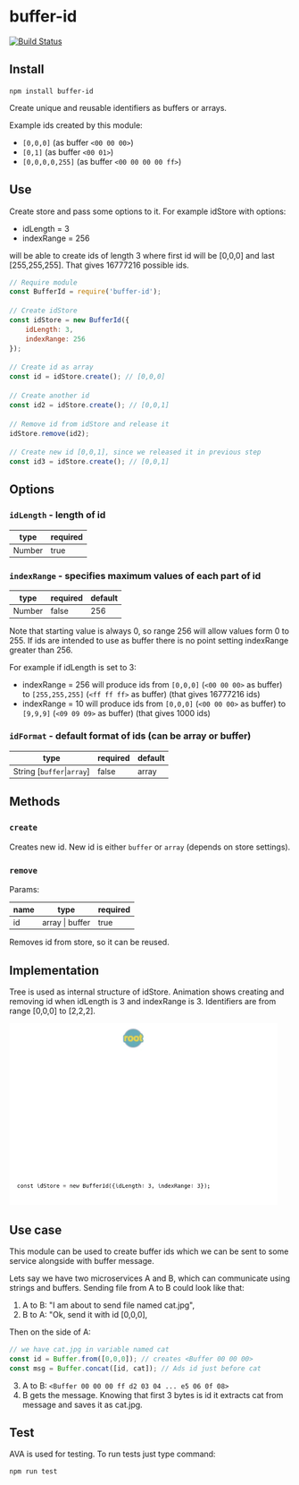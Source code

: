 # buffer-id
[![Build Status](https://travis-ci.org/kmoskwiak/buffer-id.svg?branch=master)](https://travis-ci.org/kmoskwiak/buffer-id)
## Install
```
npm install buffer-id
```
Create unique and reusable identifiers as buffers or arrays.

Example ids created by this module:
* `[0,0,0]` (as buffer `<00 00 00>`)
* `[0,1]` (as buffer `<00 01>`)
* `[0,0,0,0,255]` (as buffer `<00 00 00 00 ff>`)

## Use
Create store and pass some options to it. For example idStore with options:
* idLength = 3
* indexRange = 256

will be able to create ids of length 3 where first id will be [0,0,0] and last [255,255,255]. That gives 16777216 possible ids.


```js
// Require module
const BufferId = require('buffer-id');

// Create idStore
const idStore = new BufferId({
    idLength: 3,
    indexRange: 256
});

// Create id as array
const id = idStore.create(); // [0,0,0] 

// Create another id
const id2 = idStore.create(); // [0,0,1]

// Remove id from idStore and release it
idStore.remove(id2); 

// Create new id [0,0,1], since we released it in previous step 
const id3 = idStore.create(); // [0,0,1] 
```

## Options
### `idLength` - length of id
| type        | required | 
| ----------- |----------|
| Number      | true     |


### `indexRange` - specifies maximum values of each part of id
| type        | required | default  |
| ----------- |----------| ---------|
| Number      | false    | 256      |

Note that starting value is always 0, so range 256 will allow values form 0 to 255. If ids are intended to use as buffer there is no point setting indexRange greater than 256.

For example if idLength is set to 3:
* indexRange = 256 will produce ids from `[0,0,0]` (`<00 00 00>` as buffer) to `[255,255,255]` (`<ff ff ff>` as buffer) (that gives 16777216 ids)
* indexRange = 10 will produce ids from `[0,0,0]` (`<00 00 00>` as buffer) to `[9,9,9]` (`<09 09 09>` as buffer) (that gives 1000 ids)


### `idFormat` - default format of ids (can be array or buffer)
| type                        | required | default  |
| --------------------------- |----------| ---------|
| String [`buffer`\|`array`]  | false    | array    |


## Methods
### `create`
Creates new id. New id is either `buffer` or `array` (depends on store settings).

### `remove`
Params:

| name    | type             | required  |
| ------- |------------------| ----------|
| id      | array \| buffer  | true      |

Removes id from store, so it can be reused. 

## Implementation
Tree is used as internal structure of idStore. Animation shows creating and removing id when idLength is 3 and indexRange is 3. Identifiers are from range [0,0,0] to [2,2,2].

![implementation of buffer-id](https://raw.githubusercontent.com/kmoskwiak/files/master/buffer-id/buffer-id.gif)


## Use case
This module can be used to create buffer ids which we can be sent to some service alongside with buffer message.

Lets say we have two microservices A and B, which can communicate using strings and buffers. Sending file from A to B could look like that:
1. A to B: "I am about to send file named cat.jpg",
2. B to A: "Ok, send it with id [0,0,0],

Then on the side of A:
```js
// we have cat.jpg in variable named cat
const id = Buffer.from([0,0,0]); // creates <Buffer 00 00 00>
const msg = Buffer.concat([id, cat]); // Ads id just before cat
```
3. A to B: `<Buffer 00 00 00 ff d2 03 04 ... e5 06 0f 08>`
4. B gets the message. Knowing that first 3 bytes is id it extracts cat from message and saves it as cat.jpg.


## Test
AVA is used for testing. To run tests just type command: 
```
npm run test
```
